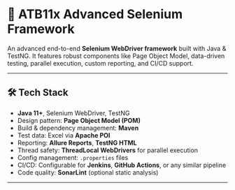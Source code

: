 # 🚀 ATB11x Advanced Selenium Framework

An advanced end-to-end **Selenium WebDriver framework** built with Java & TestNG. It features robust components like Page Object Model, data-driven testing, parallel execution, custom reporting, and CI/CD support.

---

## 🛠️ Tech Stack

- **Java 11+**, Selenium WebDriver, TestNG
- Design pattern: **Page Object Model (POM)**
- Build & dependency management: **Maven**
- Test data: Excel via **Apache POI**
- Reporting: **Allure Reports**, **TestNG HTML**
- Thread safety: **ThreadLocal WebDrivers** for parallel execution
- Config management: `.properties` files
- CI/CD: Configurable for **Jenkins**, **GitHub Actions**, or any similar pipeline
- Code quality: **SonarLint** (optional static analysis)

---
